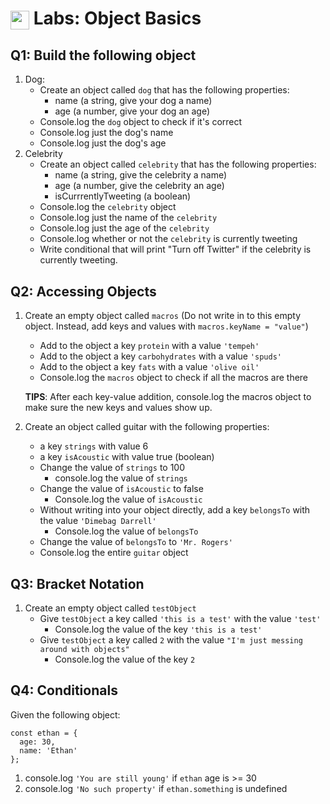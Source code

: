 # <span><img src="../../../../ga_cog.png" width="30" height="30" style="vertical-align: middle;"></span> Labs: Object Basics

## Q1: Build the following object
1. Dog:
    - Create an object called `dog` that has the following properties:
      - name (a string, give your dog a name)
      - age (a number, give your dog an age)
    - Console.log the `dog` object to check if it's correct
    - Console.log just the dog's name
    - Console.log just the dog's age
2. Celebrity
    - Create an object called `celebrity` that has the following properties:
      - name (a string, give the celebrity a name)
      - age (a number, give the celebrity an age)
      - isCurrrentlyTweeting (a boolean)
    - Console.log the `celebrity` object
    - Console.log just the name of the `celebrity`
    - Console.log just the age of the `celebrity`
    - Console.log whether or not the `celebrity` is currently tweeting
    - Write conditional that will print "Turn off Twitter" if the celebrity is currently tweeting.

## Q2: Accessing Objects

1. Create an empty object called `macros` (Do not write in to this empty object. Instead, add keys and values with `macros.keyName = "value"`)

    - Add to the object a key `protein` with a value `'tempeh'`
    - Add to the object a key `carbohydrates` with a value `'spuds'`
    - Add to the object a key `fats` with a value `'olive oil'`
    - Console.log the `macros` object to check if all the macros are there

    **TIPS**: After each key-value addition, console.log the macros object to make sure the new keys and values show up.

2. Create an object called guitar with the following properties:
    - a key `strings` with value 6
    - a key `isAcoustic` with value true (boolean)
    - Change the value of `strings` to 100
      - console.log the value of `strings`
    - Change the value of `isAcoustic` to false
      - Console.log the value of `isAcoustic`
    - Without writing into your object directly, add a key `belongsTo` with the value `'Dimebag Darrell'`
      - Console.log the value of `belongsTo`
    - Change the value of `belongsTo` to `'Mr. Rogers'`
    - Console.log the entire `guitar` object

## Q3: Bracket Notation
1. Create an empty object called `testObject`
    - Give `testObject` a key called `'this is a test'` with the value `'test'`
      - Console.log the value of the key `'this is a test'`
    - Give `testObject` a key called `2` with the value `"I'm just messing around with objects"`
      - Console.log the value of the key `2`

## Q4: Conditionals

Given the following object:

    const ethan = {
      age: 30,
      name: 'Ethan'
    };

1. console.log `'You are still young'` if `ethan` age is >= 30
2. console.log `'No such property'` if `ethan.something` is undefined
